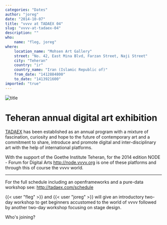 ```yaml
---
categories: "Dates"
author: "joreg"
date: "2014-10-07"
title: "vvvv at TADAEX 04"
slug: "vvvv-at-tadaex-04"
description: ""
who: 
    name: "fleg, joreg"
where: 
    location_name: "Mohsen Art Gallery"
    street: "No. 42, East Mina Blvd, Farzan Street, Naji Street"
    city: "Teheran"
    country: "ir"
    country_name: "Iran (Islamic Republic of)"
    from_date: "1412884800"
    to_date: "1413921600"
imported: "true"
---
```



![title](http://www.tadaex.com/2013/wp-content/themes/tadaex/images/tadaex2014.png)

#  Teheran annual digital art exhibition
[TADAEX](http://www.tadaex.com/2014) has been established as an annual program with a mixture of fascination, curiosity and hope to the future of contemporary art and a commitment to share, introduce and promote digital and inter-disciplinary art with the help of international platforms. 

With the support of the Goethe Institute Teheran, for the 2014 edition NODE - Forum for Digital Arts  <http://node.vvvv.org> is one of these platforms and through this of course the vvvv world.
 
---

For the full schedule including an openframeworks and a pure-data workshop see: 
http://tadaex.com/schedule

{{< user "fleg" >}} and {{< user "joreg" >}} will give an introductory two-day workshop to get beginners accustomed to the world of vvvv followed by another two-day workshop focusing on stage design. 

Who's joining?

